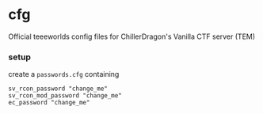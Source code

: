 # cfg
Official teeeworlds config files for ChillerDragon's Vanilla CTF server (TEM)


### setup

create a ``passwords.cfg`` containing
```
sv_rcon_password "change_me"
sv_rcon_mod_password "change_me"
ec_password "change_me"
```

